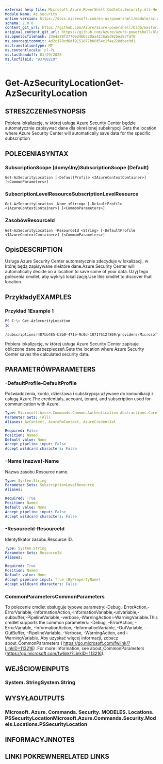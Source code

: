 ```yaml
---
external help file: Microsoft.Azure.PowerShell.Cmdlets.Security.dll-Help.xml
Module Name: Az.Security
online version: https://docs.microsoft.com/en-us/powershell/module/az.security/Get-AzSecurityLocation
schema: 2.0.0
content_git_url: https://github.com/Azure/azure-powershell/blob/master/src/Security/Security/help/Get-AzSecurityLocation.md
original_content_git_url: https://github.com/Azure/azure-powershell/blob/master/src/Security/Security/help/Get-AzSecurityLocation.md
ms.openlocfilehash: 2de4a80f2770624bb520aa4236a5d92bea97fdf0
ms.sourcegitcommit: 4d2c178cd6df9151877b08d54c1f4a228dbec9d1
ms.translationtype: MT
ms.contentlocale: pl-PL
ms.lasthandoff: 01/29/2020
ms.locfileid: "93708210"
---
```

# <span data-ttu-id="1e2dc-101">Get-AzSecurityLocation</span><span class="sxs-lookup"><span data-stu-id="1e2dc-101">Get-AzSecurityLocation</span></span>

## <span data-ttu-id="1e2dc-102">STRESZCZENIe</span><span class="sxs-lookup"><span data-stu-id="1e2dc-102">SYNOPSIS</span></span>
<span data-ttu-id="1e2dc-103">Pobiera lokalizację, w której usługa Azure Security Center będzie automatycznie zapisywać dane dla określonej subskrypcji.</span><span class="sxs-lookup"><span data-stu-id="1e2dc-103">Gets the location where Azure Security Center will automatically save data for the specific subscription</span></span>

## <span data-ttu-id="1e2dc-104">POLECENIA</span><span class="sxs-lookup"><span data-stu-id="1e2dc-104">SYNTAX</span></span>

### <span data-ttu-id="1e2dc-105">SubscriptionScope (domyślny)</span><span class="sxs-lookup"><span data-stu-id="1e2dc-105">SubscriptionScope (Default)</span></span>
```
Get-AzSecurityLocation [-DefaultProfile <IAzureContextContainer>] [<CommonParameters>]
```

### <span data-ttu-id="1e2dc-106">SubscriptionLevelResource</span><span class="sxs-lookup"><span data-stu-id="1e2dc-106">SubscriptionLevelResource</span></span>
```
Get-AzSecurityLocation -Name <String> [-DefaultProfile <IAzureContextContainer>] [<CommonParameters>]
```

### <span data-ttu-id="1e2dc-107">Zasobów</span><span class="sxs-lookup"><span data-stu-id="1e2dc-107">ResourceId</span></span>
```
Get-AzSecurityLocation -ResourceId <String> [-DefaultProfile <IAzureContextContainer>] [<CommonParameters>]
```

## <span data-ttu-id="1e2dc-108">Opis</span><span class="sxs-lookup"><span data-stu-id="1e2dc-108">DESCRIPTION</span></span>
<span data-ttu-id="1e2dc-109">Usługa Azure Security Center automatycznie zdecyduje w lokalizacji, w której będą zapisywane niektóre dane.</span><span class="sxs-lookup"><span data-stu-id="1e2dc-109">Azure Security Center will automatically decide on a location to save some of your data.</span></span>
<span data-ttu-id="1e2dc-110">Użyj tego polecenia cmdlet, aby wykryć lokalizację.</span><span class="sxs-lookup"><span data-stu-id="1e2dc-110">Use this cmdlet to discover that location.</span></span>

## <span data-ttu-id="1e2dc-111">Przykłady</span><span class="sxs-lookup"><span data-stu-id="1e2dc-111">EXAMPLES</span></span>

### <span data-ttu-id="1e2dc-112">Przykład 1</span><span class="sxs-lookup"><span data-stu-id="1e2dc-112">Example 1</span></span>
```powershell
PS C:\> Get-AzSecurityLocation
Id                                                                                                   Name
--                                                                                                   ----
/subscriptions/487bb485-b5b0-471e-9c0d-10717612f869/providers/Microsoft.Security/locations/centralus centralus
```

<span data-ttu-id="1e2dc-113">Pobiera lokalizację, w której usługa Azure Security Center zapisuje obliczone dane zabezpieczeń.</span><span class="sxs-lookup"><span data-stu-id="1e2dc-113">Gets the location where Azure Security Center saves the calculated security data.</span></span>

## <span data-ttu-id="1e2dc-114">PARAMETRÓW</span><span class="sxs-lookup"><span data-stu-id="1e2dc-114">PARAMETERS</span></span>

### <span data-ttu-id="1e2dc-115">-DefaultProfile</span><span class="sxs-lookup"><span data-stu-id="1e2dc-115">-DefaultProfile</span></span>
<span data-ttu-id="1e2dc-116">Poświadczenia, konto, dzierżawa i subskrypcja używane do komunikacji z usługą Azure.</span><span class="sxs-lookup"><span data-stu-id="1e2dc-116">The credentials, account, tenant, and subscription used for communication with Azure.</span></span>

```yaml
Type: Microsoft.Azure.Commands.Common.Authentication.Abstractions.Core.IAzureContextContainer
Parameter Sets: (All)
Aliases: AzContext, AzureRmContext, AzureCredential

Required: False
Position: Named
Default value: None
Accept pipeline input: False
Accept wildcard characters: False
```

### <span data-ttu-id="1e2dc-117">-Name (nazwa)</span><span class="sxs-lookup"><span data-stu-id="1e2dc-117">-Name</span></span>
<span data-ttu-id="1e2dc-118">Nazwa zasobu.</span><span class="sxs-lookup"><span data-stu-id="1e2dc-118">Resource name.</span></span>

```yaml
Type: System.String
Parameter Sets: SubscriptionLevelResource
Aliases:

Required: True
Position: Named
Default value: None
Accept pipeline input: False
Accept wildcard characters: False
```

### <span data-ttu-id="1e2dc-119">-ResourceId</span><span class="sxs-lookup"><span data-stu-id="1e2dc-119">-ResourceId</span></span>
<span data-ttu-id="1e2dc-120">Identyfikator zasobu.</span><span class="sxs-lookup"><span data-stu-id="1e2dc-120">Resource ID.</span></span>

```yaml
Type: System.String
Parameter Sets: ResourceId
Aliases:

Required: True
Position: Named
Default value: None
Accept pipeline input: True (ByPropertyName)
Accept wildcard characters: False
```

### <span data-ttu-id="1e2dc-121">CommonParameters</span><span class="sxs-lookup"><span data-stu-id="1e2dc-121">CommonParameters</span></span>
<span data-ttu-id="1e2dc-122">To polecenie cmdlet obsługuje typowe parametry:-Debug,-ErrorAction,-ErrorVariable,-InformationAction,-InformationVariable,-unvariable,-subbuffer,-PipelineVariable,-verbose,-WarningAction i-WarningVariable.</span><span class="sxs-lookup"><span data-stu-id="1e2dc-122">This cmdlet supports the common parameters: -Debug, -ErrorAction, -ErrorVariable, -InformationAction, -InformationVariable, -OutVariable, -OutBuffer, -PipelineVariable, -Verbose, -WarningAction, and -WarningVariable.</span></span> <span data-ttu-id="1e2dc-123">Aby uzyskać więcej informacji, zobacz about_CommonParameters ( https://go.microsoft.com/fwlink/?LinkID=113216) .</span><span class="sxs-lookup"><span data-stu-id="1e2dc-123">For more information, see about_CommonParameters (https://go.microsoft.com/fwlink/?LinkID=113216).</span></span>

## <span data-ttu-id="1e2dc-124">WEJŚCIOWE</span><span class="sxs-lookup"><span data-stu-id="1e2dc-124">INPUTS</span></span>

### <span data-ttu-id="1e2dc-125">System. String</span><span class="sxs-lookup"><span data-stu-id="1e2dc-125">System.String</span></span>

## <span data-ttu-id="1e2dc-126">WYSYŁA</span><span class="sxs-lookup"><span data-stu-id="1e2dc-126">OUTPUTS</span></span>

### <span data-ttu-id="1e2dc-127">Microsoft. Azure. Commands. Security. MODELES. Locations. PSSecurityLocation</span><span class="sxs-lookup"><span data-stu-id="1e2dc-127">Microsoft.Azure.Commands.Security.Models.Locations.PSSecurityLocation</span></span>

## <span data-ttu-id="1e2dc-128">INFORMACYJN</span><span class="sxs-lookup"><span data-stu-id="1e2dc-128">NOTES</span></span>

## <span data-ttu-id="1e2dc-129">LINKI POKREWNE</span><span class="sxs-lookup"><span data-stu-id="1e2dc-129">RELATED LINKS</span></span>
